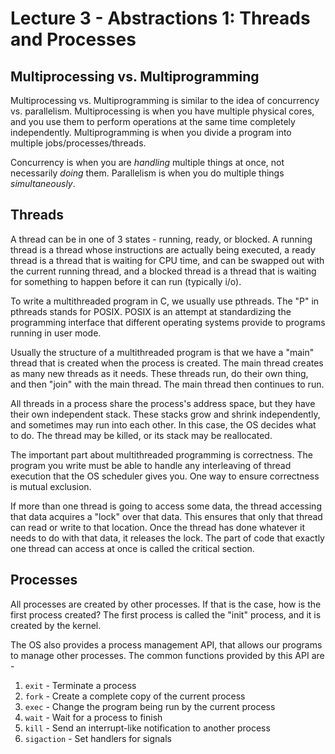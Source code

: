 # Lecture 3 - Abstractions 1: Threads and Processes

## Multiprocessing vs. Multiprogramming
Multiprocessing vs. Multiprogramming is similar to the idea of concurrency vs. parallelism.
Multiprocessing is when you have multiple physical cores, and you use them to perform
operations at the same time completely independently. Multiprogramming is when you divide
a program into multiple jobs/processes/threads.

Concurrency is when you are _handling_ multiple things at once, not necessarily _doing_
them. Parallelism is when you do multiple things _simultaneously_.

## Threads
A thread can be in one of 3 states - running, ready, or blocked. A running thread is a
thread whose instructions are actually being executed, a ready thread is a thread that is 
waiting for CPU time, and can be swapped out with the current running thread, and a blocked
thread is a thread that is waiting for something to happen before it can run (typically i/o).

To write a multithreaded program in C, we usually use pthreads. The "P" in pthreads stands
for POSIX. POSIX is an attempt at standardizing the programming interface that different
operating systems provide to programs running in user mode.

Usually the structure of a multithreaded program is that we have a "main" thread that
is created when the process is created. The main thread creates as many new threads as
it needs. These threads run, do their own thing, and then "join" with the main thread.
The main thread then continues to run.

All threads in a process share the process's address space, but they have their own independent
stack. These stacks grow and shrink independently, and sometimes may run into each other.
In this case, the OS decides what to do. The thread may be killed, or its stack
may be reallocated.

The important part about multithreaded programming is correctness. The program
you write must be able to handle any interleaving of thread execution that the
OS scheduler gives you. One way to ensure correctness is mutual exclusion.

If more than one thread is going to access some data, the thread accessing that
data acquires a "lock" over that data. This ensures that only that thread can read
or write to that location. Once the thread has done whatever it needs to do with
that data, it releases the lock. The part of code that exactly one thread can
access at once is called the critical section.

## Processes
All processes are created by other processes. If that is the case, how is the first
process created? The first process is called the "init" process, and it is created
by the kernel.

The OS also provides a process management API, that allows our programs to manage
other processes. The common functions provided by this API are -

1. `exit` - Terminate a process
2. `fork` - Create a complete copy of the current process
3. `exec` - Change the program being run by the current process
4. `wait` - Wait for a process to finish
5. `kill` - Send an interrupt-like notification to another process
6. `sigaction` - Set handlers for signals
